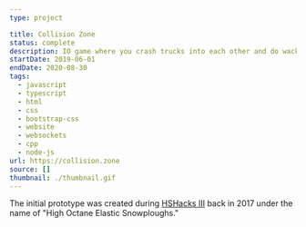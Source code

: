 ```yaml
---
type: project

title: Collision Zone
status: complete
description: IO game where you crash trucks into each other and do wacky jukes
startDate: 2019-06-01
endDate: 2020-08-30
tags:
  - javascript
  - typescript
  - html
  - css
  - bootstrap-css
  - website
  - websockets
  - cpp
  - node-js
url: https://collision.zone
source: []
thumbnail: ./thumbnail.gif
---
```


The initial prototype was created during [HSHacks III](https://github.com/Plenglin/HSHacks-III) back in 2017 under the name of "High Octane Elastic Snowploughs."
